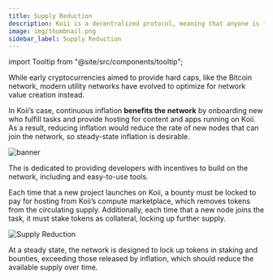 ```yaml
---
title: Supply Reduction
description: Koii is a decentralized protocol, meaning that anyone is free to fork the code and build their own version for a specific purpose.
image: img/thumbnail.png
sidebar_label: Supply Reduction
---
```


import Tooltip from "@site/src/components/tooltip";

While early cryptocurrencies aimed to provide hard caps, like the Bitcoin network, modern utility networks have evolved to optimize for network value creation instead.

In Koii’s case, continuous inflation **benefits the network** by onboarding new <Tooltip text="node operators"/> who fulfill tasks and provide hosting for content and apps running on Koii. As a result, reducing inflation would reduce the rate of new nodes that can join the network, so steady-state inflation is desirable.

![banner](/img/koii/tokenomics/supply-reduction.svg)

The <Tooltip text="Koii Foundation"/> is dedicated to providing developers with incentives to build on the network, including <Tooltip text="grants"/> and easy-to-use tools.

Each time that a new project launches on Koii, a bounty must be locked to pay for hosting from Koii’s compute marketplace, which removes tokens from the circulating supply. Additionally, each time that a new node joins the task, it must stake tokens as collateral, locking up further supply.

![Supply Reduction](/img/koii/tokenomics/inflation.svg)

At a steady state, the network is designed to lock up tokens in staking and bounties, exceeding those released by inflation, which should reduce the available supply over time.
